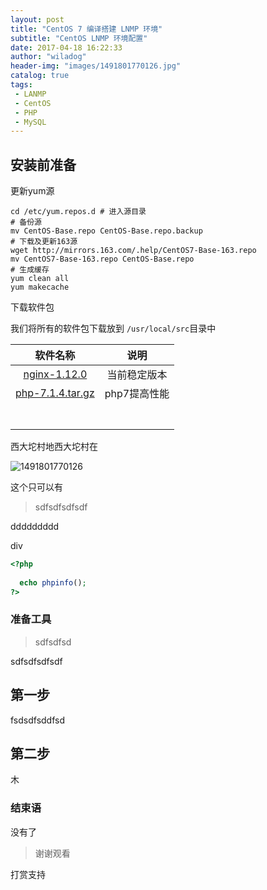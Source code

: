```yaml
---
layout: post
title: "CentOS 7 编译搭建 LNMP 环境"
subtitle: "CentOS LNMP 环境配置"
date: 2017-04-18 16:22:33
author: "wiladog"
header-img: "images/1491801770126.jpg"
catalog: true
tags:
 - LANMP
 - CentOS
 - PHP
 - MySQL
---
```


## 安装前准备

更新yum源

```shell
cd /etc/yum.repos.d # 进入源目录
# 备份源
mv CentOS-Base.repo CentOS-Base.repo.backup
# 下载及更新163源
wget http://mirrors.163.com/.help/CentOS7-Base-163.repo
mv CentOS7-Base-163.repo CentOS-Base.repo
# 生成缓存
yum clean all
yum makecache

```

下载软件包

我们将所有的软件包下载放到 `/usr/local/src`目录中

|                   软件名称                   |    说明    |
| :--------------------------------------: | :------: |
| [nginx-1.12.0](http://nginx.org/download/nginx-1.12.0.tar.gz) |  当前稳定版本  |
| [php-7.1.4.tar.gz](http://php.net/get/php-7.1.4.tar.gz/from/a/mirror) | php7提高性能 |
|                                          |          |
|                                          |          |
|                                          |          |
|                                          |          |
|                                          |          |
|                                          |          |
|                                          |          |

西大坨村地西大坨村在



![1491801770126](http://on5fp58qk.bkt.clouddn.com/1491801786390.jpg)



这个只可以有

> sdfsdfsdfsdf

ddddddddd



div

```php
<?php
  
  echo phpinfo();
?>
```





### 准备工具

> sdfsdfsd

sdfsdfsdfsdf



## 第一步





fsdsdfsddfsd



## 第二步



木





### 结束语



没有了 



> 谢谢观看

打赏支持